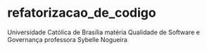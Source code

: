 # refatorizacao_de_codigo
Universidade Católica de Brasília
matéria Qualidade de Software e Governança
professora Sybelle Nogueira
